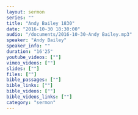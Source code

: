 ```yaml
---
layout: sermon
series: ""
title: "Andy Bailey 1830"
date: "2016-10-30 18:30:00"
audio: "/documents/2016-10-30-Andy Bailey.mp3"
speaker: "Andy Bailey"
speaker_info: ""
duration: "16'25"
youtube_videos: [""]
vimeo_videos: [""]
slides: [""]
files: [""]
bible_passages: [""]
bible_links: [""]
bible_videos: [""]
bible_videos_links: [""]
category: "sermon"
---
```

